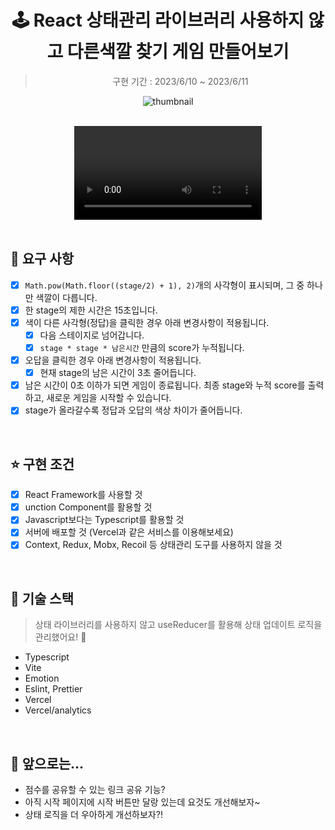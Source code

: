 <div align=center>

# 🕹️ React 상태관리 라이브러리 사용하지 않고 다른색깔 찾기 게임 만들어보기

> 구현 기간 : 2023/6/10 ~ 2023/6/11

![thumbnail](https://github.com/dmswl98/find-different-color/assets/76807107/e91bc832-3d5c-4209-aa0c-8cc0dc0222fa)

</br >

<video src='https://github.com/prgrms-web-devcourse/Team-JJINSA-HyperLink-FE/assets/76807107/643e17b3-f7d0-4748-97f0-618c50a4d792' />

</div>

</br >

## 📌 요구 사항

- [x] `Math.pow(Math.floor((stage/2) + 1), 2)`개의 사각형이 표시되며, 그 중 하나만 색깔이 다릅니다.
- [x] 한 stage의 제한 시간은 15초입니다.
- [x] 색이 다른 사각형(정답)을 클릭한 경우 아래 변경사항이 적용됩니다.
  - [x] 다음 스테이지로 넘어갑니다.
  - [x] `stage * stage * 남은시간` 만큼의 score가 누적됩니다.
- [x] 오답을 클릭한 경우 아래 변경사항이 적용됩니다.
  - [x] 현재 stage의 남은 시간이 3초 줄어듭니다.
- [x] 남은 시간이 0초 이하가 되면 게임이 종료됩니다. 최종 stage와 누적 score를 출력하고, 새로운 게임을 시작할 수 있습니다.
- [x] stage가 올라갈수록 정답과 오답의 색상 차이가 줄어듭니다.

</br >

## ⭐ 구현 조건

- [x] React Framework를 사용할 것
- [x] unction Component를 활용할 것
- [x] Javascript보다는 Typescript를 활용할 것
- [x] 서버에 배포할 것 (Vercel과 같은 서비스를 이용해보세요)
- [x] Context, Redux, Mobx, Recoil 등 상태관리 도구를 사용하지 않을 것

</br >

## 🔨 기술 스택

> 상태 라이브러리를 사용하지 않고 useReducer를 활용해 상태 업데이트 로직을 관리했어요! 🤗

- Typescript
- Vite
- Emotion
- Eslint, Prettier
- Vercel
- Vercel/analytics

</br >

## 🐻 앞으로는...

- 점수를 공유할 수 있는 링크 공유 기능?
- 아직 시작 페이지에 시작 버튼만 달랑 있는데 요것도 개선해보자~
- 상태 로직을 더 우아하게 개선하보자?!
